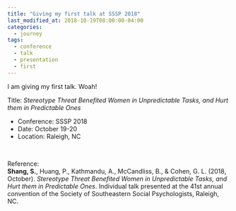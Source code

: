 ```yaml
---
title: "Giving my first talk at SSSP 2018"
last_modified_at: 2018-10-19T08:00:00-04:00
categories:
  - journey
tags:
  - conference
  - talk
  - presentation
  - first
---
```


I am giving my first talk. Woah!

Title: *Stereotype Threat Benefited Women in Unpredictable Tasks, and Hurt them in Predictable Ones*

- Conference: SSSP 2018
- Date: October 19-20
- Location: Raleigh, NC


<br>

Reference: <br>
**Shang, S.**, Huang, P., Kathmandu, A., McCandliss, B., & Cohen, G. L. (2018, October). *Stereotype Threat Benefited Women in Unpredictable Tasks, and Hurt them in Predictable Ones*. Individual talk presented at the 41st annual convention of the Society of Southeastern Social Psychologists, Raleigh, NC.